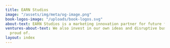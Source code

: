 ```yaml
---
title: EARN Studios
image: "/assets/img/meta/og-image.png"
book-logos-image: "/uploads/book-logos.svg"
about-text: EARN Studios is a marketing innovation partner for future facing businesses
ventures-about-text: We also invest in our own ideas and disruptive businesses we’re
  proud of.
layout: index
---
```


